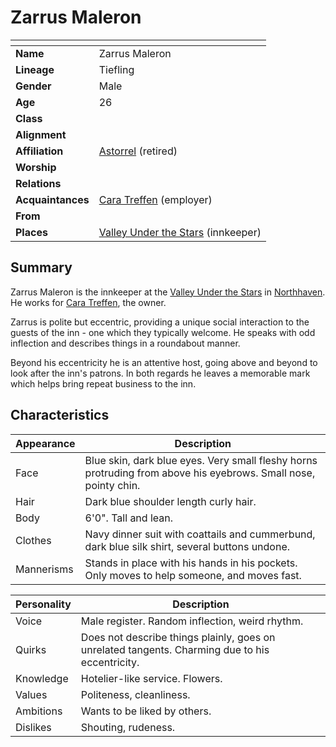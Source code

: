 # Zarrus Maleron

| []() | |
| --- | --- |
| **Name** | Zarrus Maleron |
| **Lineage** | Tiefling |
| **Gender** | Male |
| **Age** | 26 |
| **Class** | |
| **Alignment** | |
| **Affiliation** | [Astorrel](../organisations/government/astorrel/astorrel.md) (retired) |
| **Worship** | |
| **Relations** | |
| **Acquaintances** | [Cara Treffen](cara-treffen.md) (employer) |
| **From** | |
| **Places** | [Valley Under the Stars](../places/buildings/inns-taverns/valley-under-the-stars.md) (innkeeper) |

## Summary

Zarrus Maleron is the innkeeper at the [Valley Under the Stars](../places/buildings/inns-taverns/valley-under-the-stars.md) in [Northhaven](../places/settlements/cities/northhaven.md). He works for [Cara Treffen](cara-treffen.md), the owner.

Zarrus is polite but eccentric, providing a unique social interaction to the guests of the inn - one which they typically welcome. He speaks with odd inflection and describes things in a roundabout manner.

Beyond his eccentricity he is an attentive host, going above and beyond to look after the inn's patrons. In both regards he leaves a memorable mark which helps bring repeat business to the inn.

## Characteristics

| Appearance | Description |
| --- | --- |
| Face | Blue skin, dark blue eyes. Very small fleshy horns protruding from above his eyebrows. Small nose, pointy chin. |
| Hair | Dark blue shoulder length curly hair. |
| Body | 6'0". Tall and lean. |
| Clothes | Navy dinner suit with coattails and cummerbund, dark blue silk shirt, several buttons undone. |
| Mannerisms | Stands in place with his hands in his pockets. Only moves to help someone, and moves fast. |

| Personality | Description |
| --- | --- |
| Voice | Male register. Random inflection, weird rhythm. |
| Quirks | Does not describe things plainly, goes on unrelated tangents. Charming due to his eccentricity. |
| Knowledge | Hotelier-like service. Flowers. |
| Values | Politeness, cleanliness. |
| Ambitions | Wants to be liked by others. |
| Dislikes | Shouting, rudeness. |
